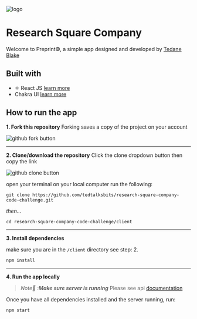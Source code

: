 ![logo](https://uploads-ssl.webflow.com/5f3420025b90061b5a79e42e/5f4d114e0536dc4e82e0162f_rs-logo-company.svg)

# Research Square Company

Welcome to Preprint©, a simple app designed and developed by [Tedane Blake](https://tedtalksbits.github.io/tedaneblakedev/)

## Built with

- ⚛️ React JS [learn more](https://reactjs.org/)
- Chakra UI [learn more](https://chakra-ui.com/)

## How to run the app

**1. Fork this repository**
Forking saves a copy of the project on your account

![github fork button](https://i.imgur.com/9e5EhKb.png)

<hr />

**2. Clone/download the repository**
Click the clone dropdown button then copy the link

![github clone button](https://i.imgur.com/OIatuag.png)

open your terminal on your local computer run the following:

```console
git clone https://github.com/tedtalksbits/research-square-company-code-challenge.git
```

_then..._

```console
cd research-square-company-code-challenge/client
```

<hr />

**3. Install dependencies**

make sure you are in the `/client` directory see step: 2.

```console
npm install
```

<hr />

**4. Run the app locally**

> _Note📝 :**Make sure server is running**_
> Please see api [ documentation](../README.md)

Once you have all dependencies installed and the server running, run:

```console
npm start
```
